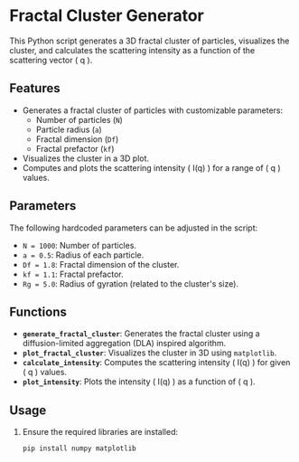 # Fractal Cluster Generator

This Python script generates a 3D fractal cluster of particles, visualizes the cluster, and calculates the scattering intensity as a function of the scattering vector \( q \).

## Features

- Generates a fractal cluster of particles with customizable parameters:
  - Number of particles (`N`)
  - Particle radius (`a`)
  - Fractal dimension (`Df`)
  - Fractal prefactor (`kf`)
- Visualizes the cluster in a 3D plot.
- Computes and plots the scattering intensity \( I(q) \) for a range of \( q \) values.

## Parameters

The following hardcoded parameters can be adjusted in the script:

- `N = 1000`: Number of particles.
- `a = 0.5`: Radius of each particle.
- `Df = 1.8`: Fractal dimension of the cluster.
- `kf = 1.1`: Fractal prefactor.
- `Rg = 5.0`: Radius of gyration (related to the cluster's size).

## Functions

- **`generate_fractal_cluster`**: Generates the fractal cluster using a diffusion-limited aggregation (DLA) inspired algorithm.
- **`plot_fractal_cluster`**: Visualizes the cluster in 3D using `matplotlib`.
- **`calculate_intensity`**: Computes the scattering intensity \( I(q) \) for given \( q \) values.
- **`plot_intensity`**: Plots the intensity \( I(q) \) as a function of \( q \).

## Usage

1. Ensure the required libraries are installed:
   ```bash
   pip install numpy matplotlib
   ```
   
